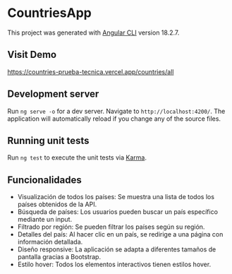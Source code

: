 # CountriesApp

This project was generated with [Angular CLI](https://github.com/angular/angular-cli) version 18.2.7.

## Visit Demo

https://countries-prueba-tecnica.vercel.app/countries/all

## Development server

Run `ng serve -o` for a dev server. Navigate to `http://localhost:4200/`. The application will automatically reload if you change any of the source files.

## Running unit tests

Run `ng test` to execute the unit tests via [Karma](https://karma-runner.github.io).

## Funcionalidades

- Visualización de todos los países: Se muestra una lista de todos los países obtenidos de la API.
- Búsqueda de países: Los usuarios pueden buscar un país específico mediante un input.
- Filtrado por región: Se pueden filtrar los países según su región.
- Detalles del país: Al hacer clic en un país, se redirige a una página con información detallada.
- Diseño responsive: La aplicación se adapta a diferentes tamaños de pantalla gracias a Bootstrap.
- Estilo hover: Todos los elementos interactivos tienen estilos hover.
